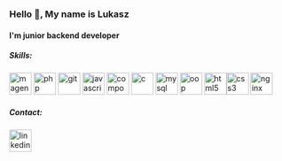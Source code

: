 ### Hello 👋, My name is Lukasz
#### I'm junior backend developer 
##### Skills:
 [<img src='https://styles.redditmedia.com/t5_2us8j/styles/communityIcon_bgagzkc7bfh61.png?width=256&s=02d869cec97c2f4d756c42e108574a7f118e5257' alt='magento2' height='40'>](https://business.adobe.com/products/magento/magento-commerce.html//) [<img src='https://upload.wikimedia.org/wikipedia/commons/thumb/2/27/PHP-logo.svg/2560px-PHP-logo.svg.png' alt='php' height='40'>](https://www.php.net/)   [<img src='https://git-scm.com/images/logos/downloads/Git-Icon-1788C.png' alt='git' height='40'>](https://git-scm.com/)  [<img src='https://upload.wikimedia.org/wikipedia/commons/thumb/9/99/Unofficial_JavaScript_logo_2.svg/480px-Unofficial_JavaScript_logo_2.svg.png' alt='javascript' height='40'>](https://www.w3schools.com/whatis/whatis_js.asp)  [<img src='https://marvel-b1-cdn.bc0a.com/f00000000152152/www.zend.com/sites/default/files/image/2019-09/logo-composer.jpg' alt='composer' height='40'>](https://getcomposer.org/)  [<img src='https://upload.wikimedia.org/wikipedia/commons/thumb/1/18/ISO_C%2B%2B_Logo.svg/1822px-ISO_C%2B%2B_Logo.svg.png' alt='c' height='40'>](https://www.w3schools.com/cpp/cpp_intro.asp)  [<img src='https://cdn.liveagent.com/app/uploads/2020/11/MySQL-Logo.png' alt='mysql' height='40'>](https://www.mysql.com/)  [<img src='https://i.pinimg.com/originals/45/03/98/450398f4ff10d0253602b6a6d99419ed.png' alt='oop' height='40'>](https://en.wikipedia.org/wiki/Object-oriented_programming)  [<img src='https://upload.wikimedia.org/wikipedia/commons/thumb/6/61/HTML5_logo_and_wordmark.svg/768px-HTML5_logo_and_wordmark.svg.png' alt='html5' height='40'>](https://en.wikipedia.org/wiki/HTML5)[<img src='https://upload.wikimedia.org/wikipedia/commons/thumb/d/d5/CSS3_logo_and_wordmark.svg/1200px-CSS3_logo_and_wordmark.svg.png' alt='css3' height='40'>](https://en.wikipedia.org/wiki/CSS#CSS_3)  [<img src='https://www.nginx.com/wp-content/uploads/2018/08/NGINX-logo-rgb-large.png' alt='nginx' height='40'>](https://www.nginx.com/)  




##### Contact:
[<img src='https://upload.wikimedia.org/wikipedia/commons/thumb/f/f8/LinkedIn_icon_circle.svg/2048px-LinkedIn_icon_circle.svg.png' alt='linkedin' height='40' color='blue'>](https://www.linkedin.com/in/https://www.linkedin.com/in/%C5%82ukasz-miczek-0776861a8//)  

